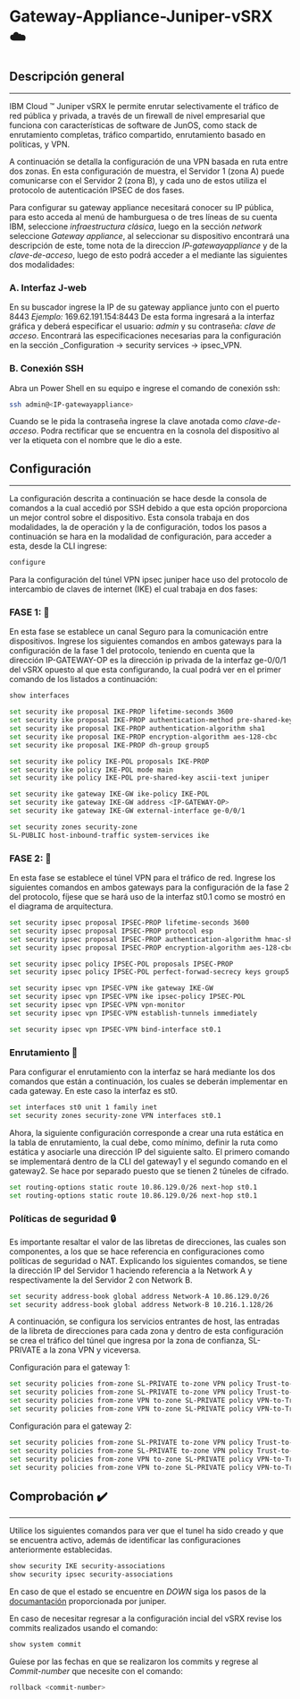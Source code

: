 # Gateway-Appliance-Juniper-vSRX :cloud:
## Descripción general
---
IBM Cloud ™ Juniper vSRX le permite enrutar selectivamente el tráfico de red pública y privada, a través de un firewall de nivel empresarial que funciona con características de software de JunOS, como stack de enrutamiento completas, tráfico compartido, enrutamiento basado en políticas, y VPN.

A continuación se detalla la configuración de una VPN basada en ruta entre dos zonas. En esta configuración de muestra, el Servidor 1  (zona A) puede comunicarse con el Servidor 2 (zona B), y cada uno de estos utiliza el protocolo de autenticación IPSEC de dos fases.

Para configurar su gateway appliance necesitará conocer su IP pública, para esto acceda al menú de hamburguesa o de tres líneas de su cuenta IBM, seleccione _infraestructura clásica_, luego en la sección _network_ seleccione _Gateway appliance_, al seleccionar su dispositivo encontrará una descripción de este, tome nota de la direccion _IP-gatewayappliance_ y de la _clave-de-acceso_, luego de esto podrá acceder a el mediante las siguientes dos modalidades:

### A. Interfaz J-web
En su buscador ingrese la IP de su gateway appliance junto con el puerto 8443 _Ejemplo:_ 169.62.191.154:8443 De esta forma ingresará a la interfaz gráfica y deberá especificar el usuario: _admin_ y  su contraseña: _clave de acceso_. Encontrará las especificaciones necesarias para la configuración en la sección _Configuration -> security services -> ipsec_VPN.

### B. Conexión SSH
Abra un Power Shell en su equipo e ingrese el comando de conexión ssh:
```sh
ssh admin@<IP-gatewayappliance>
```
Cuando se le pida la contraseña ingrese la clave anotada como _clave-de-acceso_. Podra rectificar que se encuentra en la cosnola del dispositivo al ver la etiqueta con el nombre que le dio a este.

## Configuración
---
La configuración descrita a continuación se hace desde la consola de comandos a la cual accedió por SSH debido a que esta opción proporciona un mejor control sobre el dispositivo. Esta consola trabaja en dos modalidades, la de operación y la de configuración, todos los pasos a continuación se hara en la modalidad de configuración, para acceder a esta, desde la CLI ingrese: 
```sh
configure
```
Para la configuración del túnel VPN ipsec juniper hace uso del protocolo de intercambio de claves de internet (IKE) el cual trabaja en dos fases:

### FASE 1: :page_with_curl:
En esta fase se establece un canal Seguro para la comunicación entre dispositivos. Ingrese los siguientes comandos en ambos gateways para la configuración de la fase 1 del protocolo, teniendo en cuenta que la dirección IP-GATEWAY-OP es la dirección ip privada de la interfaz ge-0/0/1 del vSRX opuesto al que esta configurando, la cual podrá ver en el primer comando de los listados a continuación:
```sh
show interfaces
```
```sh
set security ike proposal IKE-PROP lifetime-seconds 3600
set security ike proposal IKE-PROP authentication-method pre-shared-keys
set security ike proposal IKE-PROP authentication-algorithm sha1
set security ike proposal IKE-PROP encryption-algorithm aes-128-cbc
set security ike proposal IKE-PROP dh-group group5

set security ike policy IKE-POL proposals IKE-PROP
set security ike policy IKE-POL mode main
set security ike policy IKE-POL pre-shared-key ascii-text juniper

set security ike gateway IKE-GW ike-policy IKE-POL
set security ike gateway IKE-GW address <IP-GATEWAY-OP>
set security ike gateway IKE-GW external-interface ge-0/0/1

set security zones security-zone
SL-PUBLIC host-inbound-traffic system-services ike
```
### FASE 2: :page_with_curl:
En esta fase se establece el túnel VPN para el tráfico de red. Ingrese los siguientes comandos en ambos gateways para la configuración de la fase 2 del protocolo, fíjese que se hará uso de la interfaz st0.1 como se mostró en el diagrama de arquitectura.

```sh
set security ipsec proposal IPSEC-PROP lifetime-seconds 3600
set security ipsec proposal IPSEC-PROP protocol esp
set security ipsec proposal IPSEC-PROP authentication-algorithm hmac-sha1-96
set security ipsec proposal IPSEC-PROP encryption-algorithm aes-128-cbc

set security ipsec policy IPSEC-POL proposals IPSEC-PROP
set security ipsec policy IPSEC-POL perfect-forwad-secrecy keys group5

set security ipsec vpn IPSEC-VPN ike gateway IKE-GW
set security ipsec vpn IPSEC-VPN ike ipsec-policy IPSEC-POL
set security ipsec vpn IPSEC-VPN vpn-monitor
set security ipsec vpn IPSEC-VPN establish-tunnels immediately

set security ipsec vpn IPSEC-VPN bind-interface st0.1
```
### Enrutamiento :mag_right:
Para configurar el enrutamiento con la interfaz se hará mediante los dos comandos que están a continuación, los cuales se deberán implementar en cada gateway. En este caso la interfaz es st0.
```sh
set interfaces st0 unit 1 family inet
set security zones security-zone VPN interfaces st0.1
```
Ahora, la siguiente configuración corresponde a crear una ruta estática en la tabla de enrutamiento, la cual debe, como mínimo, definir la ruta como estática y asociarle una dirección IP del siguiente salto. El primero comando se implementará dentro de la CLI del gateway1 y el segundo comando en el gateway2. Se hace por separado puesto que se tienen 2 túneles de cifrado.
```sh
set routing-options static route 10.86.129.0/26 next-hop st0.1
set routing-options static route 10.86.129.0/26 next-hop st0.1
```
### Políticas de seguridad :lock:
Es importante resaltar el valor de las libretas de direcciones, las cuales son componentes, a los que se hace referencia en  configuraciones como políticas de seguridad o NAT. Explicando los siguientes comandos, se tiene la dirección IP del Servidor 1 haciendo referencia a la Network A y respectivamente la del Servidor 2 con Network B.
```sh
set security address-book global address Network-A 10.86.129.0/26
set security address-book global address Network-B 10.216.1.128/26
```

A continuación, se configura los servicios entrantes de host, las entradas de la libreta de direcciones para cada zona y dentro de esta configuración se crea el tráfico del túnel que ingresa por la zona de confianza, SL-PRIVATE a la zona VPN y viceversa.

Configuración para el gateway 1:
```sh
set security policies from-zone SL-PRIVATE to-zone VPN policy Trust-to-VPN match source-address Network-A destination-address Network-B application any
set security policies from-zone SL-PRIVATE to-zone VPN policy Trust-to-VPN then permit
set security policies from-zone VPN to-zone SL-PRIVATE policy VPN-to-Trust match source-address Network-B destination-address Network-A application any
set security policies from-zone VPN to-zone SL-PRIVATE policy VPN-to-Trust then permit
```

Configuración para el gateway 2:
```sh
set security policies from-zone SL-PRIVATE to-zone VPN policy Trust-to-VPN match source-address Network-B destination-address Network-A application any
set security policies from-zone SL-PRIVATE to-zone VPN policy Trust-to-VPN then permit
set security policies from-zone VPN to-zone SL-PRIVATE policy VPN-to-Trust match source-address Network-A destination-address Network-B application any
set security policies from-zone VPN to-zone SL-PRIVATE policy VPN-to-Trust then permit
```

## Comprobación :heavy_check_mark:
---
Utilice los siguientes comandos para ver que el tunel ha sido creado y que se encuentra activo, además de identificar las configuraciones anteriormente establecidas.

```sh
show security IKE security-associations
show security ipsec security-associations
```
En caso de que el estado se encuentre en _DOWN_ siga los pasos de la [documantación](https://kb.juniper.net/InfoCenter/index?page=content&id=KB10100&actp=search) proporcionada por juniper.

En caso de necesitar regresar a la configuración incial del vSRX revise los commits realizados usando el comando:
```sh
show system commit
```
Guíese por las fechas en que se realizaron los commits y regrese al _Commit-number_ que necesite con el comando:
```sh
rollback <commit-number>
```
